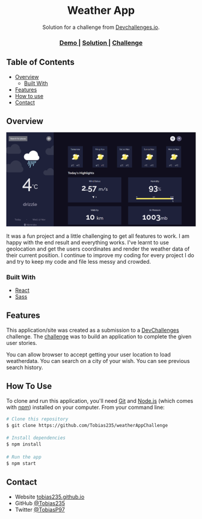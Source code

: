 <!-- Please update value in the {}  -->

<h1 align="center">Weather App</h1>

<div align="center">
   Solution for a challenge from  <a href="http://devchallenges.io" target="_blank">Devchallenges.io</a>.
</div>

<div align="center">
  <h3>
    <a href="https://tobias-weatherapp.netlify.app/">
      Demo
    </a>
    <span> | </span>
    <a href="https://github.com/Tobias235/weatherAppChallenge">
      Solution
    </a>
    <span> | </span>
    <a href="https://devchallenges.io/challenges/mM1UIenRhK808W8qmLWv">
      Challenge
    </a>
  </h3>
</div>

<!-- TABLE OF CONTENTS -->

## Table of Contents

- [Overview](#overview)
  - [Built With](#built-with)
- [Features](#features)
- [How to use](#how-to-use)
- [Contact](#contact)
<!-- OVERVIEW -->

## Overview

![screenshot](src/assets/githubimage.PNG)

It was a fun project and a little challenging to get all features to work. I am happy with the end result and everything works.
I've learnt to use geolocation and get the users coordinates and render the weather data of their current position. I continue to improve my coding for every project I do and try to keep my code and file less messy and crowded.

### Built With

<!-- This section should list any major frameworks that you built your project using. Here are a few examples.-->

- [React](https://reactjs.org/)
- [Sass](https://sass-lang.com/)

## Features

<!-- List the features of your application or follow the template. Don't share the figma file here :) -->

This application/site was created as a submission to a [DevChallenges](https://devchallenges.io/challenges) challenge. The [challenge](https://devchallenges.io/challenges/mM1UIenRhK808W8qmLWv) was to build an application to complete the given user stories.

You can allow browser to accept getting your user location to load weatherdata.
You can search on a city of your wish.
You can see previous search history.

## How To Use

<!-- Example: -->

To clone and run this application, you'll need [Git](https://git-scm.com) and [Node.js](https://nodejs.org/en/download/) (which comes with [npm](http://npmjs.com)) installed on your computer. From your command line:

```bash
# Clone this repository
$ git clone https://github.com/Tobias235/weatherAppChallenge

# Install dependencies
$ npm install

# Run the app
$ npm start
```

## Contact

- Website [tobias235.github.io](https://tobias235.github.io/)
- GitHub [@Tobias235](https://github.com/Tobias235)
- Twitter [@TobiasP97](https://twitter.com/TobiasP97)
